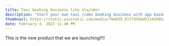 ```yaml
---
title: Taxi booking business like ola/uber
description: "Start your own taxi /cabs booking business with app basket whole business solution "
thumbnail: https://static.wixstatic.com/media/70e839_0727d56bd5114268ba2acc7d87c50f87~mv2.png/v1/fill/w_150,h_50,al_c,q_85,usm_0.66_1.00_0.01,enc_auto/ola.png
date: February 4, 2023 11:40 PM
---
```


T﻿his is the new product that we are launching!!!!
